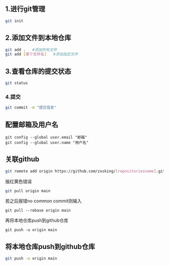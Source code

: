 ## 1.进行git管理

```bash
git init
```

## 2.添加文件到本地仓库

```bash
git add .   #添加所有文件
git add [某个文件名]   #添加指定文件
```

## 3.查看仓库的提交状态

```bash
git status
```

### 4.提交

```bash
git commit -m "提交信息"
```

## 配置邮箱及用户名

```
git config --global user.email "邮箱"
git config --global user.name "用户名"
```

## 关联github

```bash
git remote add origin https://github.com/zxsking/[repositoriesname].git（上面有说到）
```

报红黄色错误

```bash
git pull origin main
```

若之后报错no common commit则输入

```
git pull --rebase origin main
```

再将本地仓库push到github仓库

```
git push -u origin main
```





## 将本地仓库push到github仓库

```bash
git push -u origin main
```















